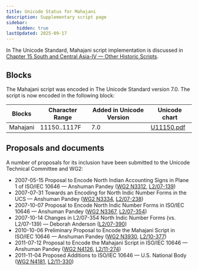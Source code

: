 ```yaml
---
title: Unicode Status for Mahajani
description: Supplementary script page
sidebar:
    hidden: true
lastUpdated: 2025-09-17
---
```


In The Unicode Standard, Mahajani script implementation is discussed in [Chapter 15 South and Central Asia-IV — Other Historic Scripts](https://www.unicode.org/versions/latest/core-spec/chapter-15/#G89564).

## Blocks

The Mahajani script was encoded in The Unicode Standard version 7.0. The script is now encoded in the following block:

| Blocks | Character Range | Added in Unicode Version | Unicode chart |
| ------ | --------------- | ------------------------ | ------------- |
| Mahajani  | 11150..1117F | 7.0 | [U11150.pdf](http://www.unicode.org/charts/PDF/U11150.pdf) |

## Proposals and documents

A number of proposals for its inclusion have been submitted to the Unicode Technical Committee and WG2:
- 2007-05-15 Proposal to Encode North Indian Accounting Signs in Plane 1 of ISO/IEC 10646 — Anshuman Pandey  ([WG2 N3312](https://www.unicode.org/wg2/docs/n3312.pdf), [L2/07-139](http://www.unicode.org/cgi-bin/GetMatchingDocs.pl?L2/07-139))
- 2007-07-31 Towards an Encoding for North Indic Number Forms in the UCS — Anshuman Pandey ([WG2 N3334](https://www.unicode.org/wg2/docs/n3334.pdf), [L2/07-238](http://www.unicode.org/cgi-bin/GetMatchingDocs.pl?L2/07-238))
- 2007-10-07 Proposal to Encode North Indic Number Forms in ISO/IEC 10646 — Anshuman Pandey ([WG2 N3367](https://www.unicode.org/wg2/docs/n3367.pdf), [L2/07-354](http://www.unicode.org/cgi-bin/GetMatchingDocs.pl?L2/07-354))
- 2007-10-14 Changes in L2/07-354 North Indic Number Forms (vs. L2/07-139) — Deborah Anderson ([L2/07-390](http://www.unicode.org/cgi-bin/GetMatchingDocs.pl?L2/07-390))
- 2010-10-06 Preliminary Proposal to Encode the Mahajani Script in ISO/IEC 10646 — Anshuman Pandey ([WG2 N3930](https://www.unicode.org/wg2/docs/n3930.pdf), [L2/10-377](http://www.unicode.org/cgi-bin/GetMatchingDocs.pl?L2/10-377))
- 2011-07-12 Proposal to Encode the Mahajani Script in ISO/IEC 10646 — Anshuman Pandey ([WG2 N4126](https://www.unicode.org/wg2/docs/n4126.pdf), [L2/11-274](http://www.unicode.org/cgi-bin/GetMatchingDocs.pl?L2/11-274))
- 2011-11-04 Proposed Additions to ISO/IEC 10646 — U.S. National Body ([WG2 N4181](https://www.unicode.org/wg2/docs/n4181.pdf), [L2/11-330](http://www.unicode.org/cgi-bin/GetMatchingDocs.pl?L2/11-330))

